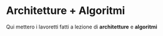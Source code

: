 # Architetture + Algoritmi
Qui mettero i lavoretti fatti a lezione di **architetture** e **algoritmi**
